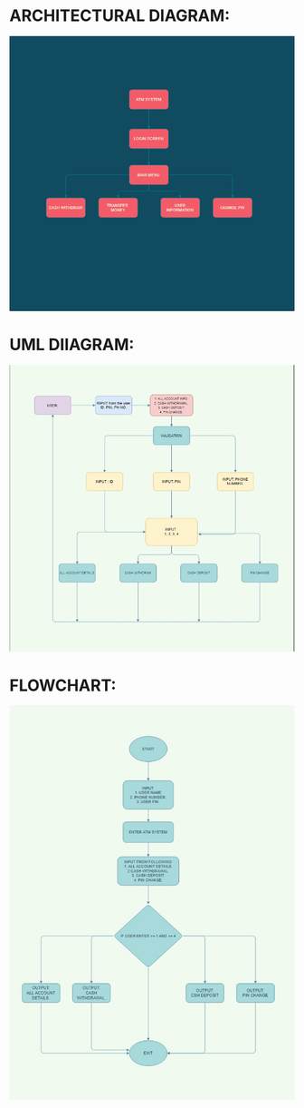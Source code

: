 # ARCHITECTURAL DIAGRAM:
![AD](https://raw.githubusercontent.com/YR4851/99007892_ATM/main/6_ImagesAndVideos/architectural%20diagram.png?token=GHSAT0AAAAAABTDK3LFNXQ3XBWI6GU4MK54YSGYGWQ)

# UML DIIAGRAM:
![UML](https://raw.githubusercontent.com/YR4851/99007892_ATM/main/6_ImagesAndVideos/UML.jpeg?token=GHSAT0AAAAAABTDK3LE6AH35LZDYALDS27OYSGYG3Q)

# FLOWCHART:
![FLOWCHART](https://raw.githubusercontent.com/YR4851/99007892_ATM/main/6_ImagesAndVideos/flowchart.jpeg?token=GHSAT0AAAAAABTDK3LEEDI55QV2NRPRXGCQYSGYHCA)
